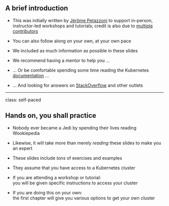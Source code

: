 ## A brief introduction

- This was initially written by [Jérôme Petazzoni](https://twitter.com/jpetazzo) to support in-person,
  instructor-led workshops and tutorials; credit is also due to [multiple contributors](https://github.com/jpetazzo/container.training/graphs/contributors)

- You can also follow along on your own, at your own pace

- We included as much information as possible in these slides

- We recommend having a mentor to help you ...

- ... Or be comfortable spending some time reading the Kubernetes [documentation](https://kubernetes.io/docs/) ...

- ... And looking for answers on [StackOverflow](http://stackoverflow.com/questions/tagged/kubernetes) and other outlets

---

class: self-paced

## Hands on, you shall practice

- Nobody ever became a Jedi by spending their lives reading Wookiepedia

- Likewise, it will take more than merely *reading* these slides
  to make you an expert

- These slides include *tons* of exercises and examples

- They assume that you have access to a Kubernetes cluster

- If you are attending a workshop or tutorial:
  <br/>you will be given specific instructions to access your cluster

- If you are doing this on your own:
  <br/>the first chapter will give you various options to get your own cluster
